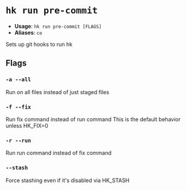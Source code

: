 # `hk run pre-commit`

- **Usage**: `hk run pre-commit [FLAGS]`
- **Aliases**: `co`

Sets up git hooks to run hk

## Flags

### `-a --all`

Run on all files instead of just staged files

### `-f --fix`

Run fix command instead of run command This is the default behavior unless HK_FIX=0

### `-r --run`

Run run command instead of fix command

### `--stash`

Force stashing even if it's disabled via HK_STASH
